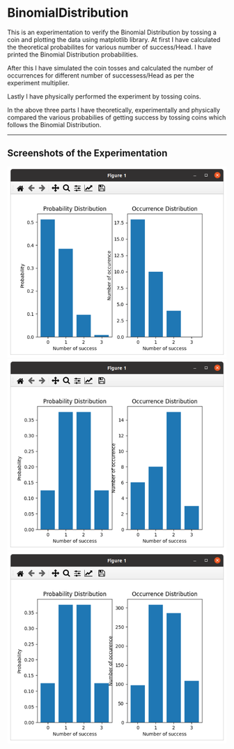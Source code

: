 # BinomialDistribution
This is an experimentation to verify the Binomial Distribution by tossing a coin and plotting the data using matplotlib library. At first I have calculated the theoretical probabilites for various number of success/Head. I have printed the Binomial Distribution probabilities.

After this I have simulated the coin tosses and calculated the number of occurrences for different number of successess/Head as per the experiment multiplier.

Lastly I have physically performed the experiment by tossing coins.

In the above three parts I have theoretically, experimentally and physically compared the various probabilies of getting success by tossing coins which
follows the Binomial Distribution.

<hr>

## Screenshots of the Experimentation

<img src = "Demo/Screenshot from 2022-06-04 07-18-32.png">
<img src = "Demo/Screenshot from 2022-06-04 07-23-44.png">
<img src = "Demo/Screenshot from 2022-06-04 07-23-57.png">

